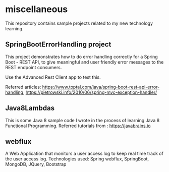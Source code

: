 # miscellaneous
This repository contains sample projects related to my new technology learning.

SpringBootErrorHandling project
-------------------------------
This project demonstrates how to do error handling correctly for a Spring Boot - REST API,
to give meaningful and user friendly error messages  to the REST endpoint consumers.

Use the Advanced Rest Client app to test this.

Referred articles: https://www.toptal.com/java/spring-boot-rest-api-error-handling, 
https://pietrowski.info/2010/06/spring-mvc-exception-handler/

Java8Lambdas
------------
This is some Java 8 sample code I wrote in the process of learning Java 8 Functional Programming.
Referred tutorials from : https://javabrains.io

webflux
-------
A Web Application that monitors a user access log to keep real time track of the user access log.
Technologies used: Spring webflux, SpringBoot, MongoDB, JQuery, Bootstrap



